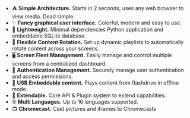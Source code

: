- ⛺️ **Simple Architecture.** Starts in 2 seconds, uses any web browser to view media. Dead simple.
- ✨ **Fancy graphical user interface.** Colorful, modern and easy to use.
- 🪽 **Lightweight.** Minimal dependencies Python application and embeddable SQLite database.
- 📆 **Flexible Content Rotation.** Set up dynamic playlists to automatically rotate content across your screens.
- 🖥️ **Screen Fleet Management.** Easily manage and control multiple screens from a centralized dashboard.
- 🔐 **Authentication Management.** Securely manage user authentication and access permissions.
- 💾 **USB Embeddable content.** Plays content from flashdrive in offline mode.
- 🔌 **Extendable.** Core API & Plugin system to extend capabilities.
- 🌐 **Multi Languages.** Up to 16 languages supported.
- 📺 **Chromecast.** Cast pictures and iframes to Chromecasts
